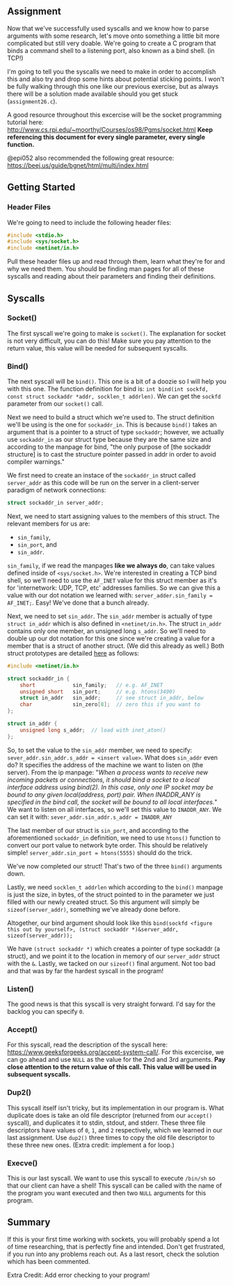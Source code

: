 ## Assignment
Now that we've successfully used syscalls and we know how to parse arguments with some research, let's move onto something a little bit more complicated but still very doable. We're going to create a C program that binds a command shell to a listening port, also known as a bind shell. (in TCP!)

I'm going to tell you the syscalls we need to make in order to accomplish this and also try and drop some hints about potential sticking points. I won't be fully walking through this one like our previous exercise, but as always there will be a solution made available should you get stuck (`assignment26.c`). 

A good resource throughout this excercise will be the socket programming tutorial here: http://www.cs.rpi.edu/~moorthy/Courses/os98/Pgms/socket.html **Keep referencing this document for every single parameter, every single function.**

@epi052 also recommended the following great resource: https://beej.us/guide/bgnet/html/multi/index.html

## Getting Started

### Header Files
We're going to need to include the following header files:
```c
#include <stdio.h>
#include <sys/socket.h>
#include <netinet/in.h>
```

Pull these header files up and read through them, learn what they're for and why we need them. You should be finding man pages for all of these syscalls and reading about their parameters and finding their definitions. 

## Syscalls

### Socket()
The first syscall we're going to make is `socket()`. The explanation for socket is not very difficult, you can do this! Make sure you pay attention to the return value, this value will be needed for subsequent syscalls. 

### Bind()
The next syscall will be `bind()`. This one is a bit of a doozie so I will help you with this one. The function definition for bind is: `int bind(int sockfd, const struct sockaddr *addr, socklen_t addrlen)`. We can get the `sockfd` parameter from our `socket()` call. 

Next we need to build a struct which we're used to. The struct definition we'll be using is the one for `sockaddr_in`. This is because `bind()` takes an argument that is a pointer to a struct of type `sockaddr`; however, we actually use `sockaddr_in` as our struct type because they are the same size and according to the manpage for bind, "the only purpose of \[the sockaddr structure\] is to cast the structure pointer passed in addr in order to avoid compiler warnings."

We first need to create an instace of the `sockaddr_in` struct called `server_addr` as this code will be run on the server in a client-server paradigm of network connections:
```c
struct sockaddr_in server_addr;
```
Next, we need to start assigning values to the members of this struct. The relevant members for us are:
+ `sin_family`,
+ `sin_port`, and
+ `sin_addr`. 

`sin_family`, if we read the manpages **like we always do**, can take values defined inside of `<sys/socket.h>`. We're interested in creating a TCP bind shell, so we'll need to use the `AF_INET` value for this struct member as it's for 'internetwork: UDP, TCP, etc' addresses families. So we can give this a value with our dot notation we learned with: `server_adder.sin_family = AF_INET;`. Easy! We've done that a bunch already.

Next, we need to set `sin_addr`. The `sin_addr` member is actually of type `struct in_addr` which is also defined in `<netinet/in.h>`. The struct `in_addr` contains only one member, an unsigned long `s_addr`. So we'll need to double up our dot notation for this one since we're creating a value for a member that is a struct of another struct. (We did this already as well.) Both struct prototypes are detailed [here](https://www.gta.ufrj.br/ensino/eel878/sockets/sockaddr_inman.html) as follows:
```c
#include <netinet/in.h>

struct sockaddr_in {
    short            sin_family;   // e.g. AF_INET
    unsigned short   sin_port;     // e.g. htons(3490)
    struct in_addr   sin_addr;     // see struct in_addr, below
    char             sin_zero[8];  // zero this if you want to
};

struct in_addr {
    unsigned long s_addr;  // load with inet_aton()
};
```
So, to set the value to the `sin_addr` member, we need to specify: `sever_addr.sin_addr.s_addr = <insert value>`. What does `sin_addr` even do? It specifies the address of the machine we want to listen on (the server). From the ip manpage: "*When a process wants to receive new incoming packets or connections, it should bind a socket to a local interface address using bind(2). In this case, only one IP socket may be bound to any given local(address, port) pair.  When INADDR_ANY is specified in the bind call, the socket will be bound to all local interfaces.*" We want to listen on all interfaces, so we'll set this value to `INADDR_ANY`. We can set it with: `sever_addr.sin_addr.s_addr = INADDR_ANY` 

The last member of our struct is `sin_port`, and according to the aforementioned `sockaddr_in` definition, we need to use `htons()` function to convert our port value to network byte order. This should be relatively simple! `server_addr.sin_port = htons(5555)` should do the trick. 

We've now completed our struct! That's two of the three `bind()` arguments down. 

Lastly, we need `socklen_t addrlen` which according to the `bind()` manpage is just the size, in bytes, of the struct pointed to in the parameter we just filled with our newly created struct. So this argument will simply be `sizeof(server_addr)`, something we've already done before. 

Altogether, our bind argument should look like this `bind(sockfd <figure this out by yourself>, (struct sockaddr *)&server_addr, sizeof(server_addr));`

We have `(struct sockaddr *)` which creates a pointer of type sockaddr (a struct), and we point it to the location in memory of our `server_addr` struct with the `&`. Lastly, we tacked on our `sizeof()` final argument. Not too bad and that was by far the hardest syscall in the program!

### Listen()
The good news is that this syscall is very straight forward. I'd say for the backlog you can specify `0`. 

### Accept()
For this syscall, read the description of the syscall here: https://www.geeksforgeeks.org/accept-system-call/. For this excercise, we can go ahead and use `NULL` as the value for the 2nd and 3rd arguments. **Pay close attention to the return value of this call. This value will be used in subsequent syscalls.**

### Dup2()
This syscall itself isn't tricky, but its implementation in our program is. What duplicate does is take an old file descriptor (returned from our `accept()` syscall), and duplicates it to stdin, stdout, and stderr. These three file descriptors have values of `0`, `1`, and `2` respectively, which we learned in our last assignment. Use `dup2()` three times to copy the old file descriptor to these three new ones. (Extra credit: implement a for loop.)

### Execve()
This is our last syscall. We want to use this syscall to execute `/bin/sh` so that our client can have a shell! This syscall can be called with the name of the program you want executed and then two `NULL` arguments for this program. 

## Summary
If this is your first time working with sockets, you will probably spend a lot of time researching, that is perfectly fine and intended. Don't get frustrated, if you run into any problems reach out. As a last resort, check the solution which has been commented. 

Extra Credit: Add error checking to your program!
